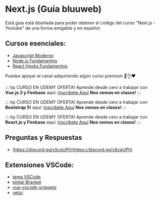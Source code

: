 # Next.js (Guía bluuweb)

Está guía está diseñada para poder obtener el código del curso "Next.js - Youtube" de una forma amigable y en español.

## Cursos esenciales:

- [Javascript Moderno](https://youtu.be/Z4TuS0HEJP8)
- [Node.js Fundamentos](https://youtu.be/mG4U9t5nWG8)
- [React Hooks Fundamentos](https://youtu.be/Di4eAxkPNp0)


Puedes apoyar al canal adquiriendo algún curso premium 🙌👌❤

::: tip CURSO EN UDEMY OFERTA!
Aprende desde cero a trabajar con <b>Vue.js 3 y Firebase</b> aquí: [Inscríbete Aquí](http://curso-vue-js-udemy.bluuweb.cl)
<b>Nos vemos en clases!</b>
:::

::: tip CURSO EN UDEMY OFERTA!
Aprende desde cero a trabajar con <b>Bootstrap 5!</b> aquí: [Inscríbete Aquí](http://curso-bootstrap-4-udemy.bluuweb.cl)
<b>Nos vemos en clases!</b>
:::

::: tip CURSO EN UDEMY OFERTA!
Aprende desde cero a trabajar con <b>React.js y Firebase</b> aquí: [Inscríbete Aquí](http://curso-react-js-udemy.bluuweb.cl)
<b>Nos vemos en clases!</b>
:::

## Preguntas y Respuestas

- [https://discord.gg/xSceUPh](https://discord.gg/xSceUPh)

## Extensiones VSCode:

- [tema VSCode](https://marketplace.visualstudio.com/items?itemName=dbanksdesign.nu-disco)
- [pintar Bracket](https://marketplace.visualstudio.com/items?itemName=CoenraadS.bracket-pair-colorizer-2)
- [vue-vscode-snippets](https://marketplace.visualstudio.com/items?itemName=sdras.vue-vscode-snippets)
- [vetur](https://marketplace.visualstudio.com/items?itemName=octref.vetur)
